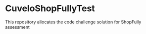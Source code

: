 # CuveloShopFullyTest
This repository allocates the code challenge solution for ShopFully assessment 
